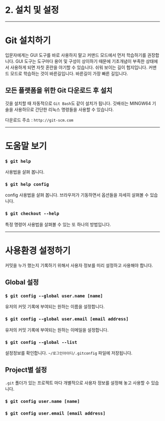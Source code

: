 # 2. 설치 및 설정

***

# Git 설치하기

입문자에게는 GUI 도구를 바로 사용하지 말고 커맨드 모드에서 먼저 학습하기를 권장합니다. GUI 도구는 도구마다 용어 및 구성이 상이하기 때문에 기초개념이 부족한 상태에서 사용하게 되면 자칫 혼란을 야기할 수 있습니다. 쉬워 보이는 길이 험지입니다. 커맨드 모드로 학습하는 것이 바른길입니다. 바른길이 가장 빠른 길입니다.

## 모든 플랫폼을 위한 Git 다운로드 후 설치

깃을 설치할 때 자동적으로 `Git Bash`도 같이 설치가 됩니다. 깃배쉬는 MINGW64 기술을 사용하므로 간단한 리눅스 명령들을 사용할 수 있습니다.

다운로드 주소 : `http://git-scm.com`

***

# 도움말 보기

### `$ git help`

사용법을 살펴 봅니다.

### `$ git help config`

config 사용법을 살펴 봅니다. 브라우저가 기동하면서 옵션들을 자세히 살펴볼 수 있습니다.

### `$ git checkout --help`

특정 명령어 사용법을 살펴볼 수 있는 또 하나의 방법입니다. 

***

# 사용환경 설정하기

커밋을 누가 했는지 기록하기 위해서 사용자 정보를 미리 설정하고 사용해야 합니다.

## Global 설정

### `$ git config --global user.name [name]`

유저의 커밋 기록에 부여되는 원하는 이름을 설정합니다.

### `$ git config --global user.email [email address]`

유저의 커밋 기록에 부여되는 원하는 이메일을 설정합니다.

### `$ git config --global --list`

설정정보를 확인합니다. `~/로그인아이디/.gitconfig` 파일에 저장됩니다.

## Project별 설정

`.git` 폴더가 있는 프로젝트 마다 개별적으로 사용자 정보를 설정해 놓고 사용할 수 있습니다.

### `$ git config user.name [name]`

### `$ git config user.email [email address]`
